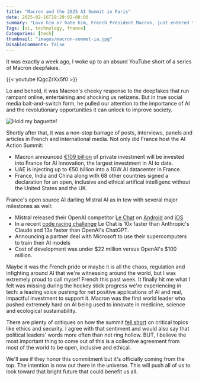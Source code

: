 ```yaml
---
title: "Macron and the 2025 AI Summit in Paris"
date: 2025-02-16T19:29:02-08:00
summary: "Love him or hate him, French President Macron, just entered the AI chat. In this last week, Macron and France hosted the 2025 AI summit to world leaders and AI heavy hitters, announced an injection of €109 billion in AI innovation in the country, and Mistral AI released their formidabel chatbox Le Chat on Android and iOS."
Tags: [ai, technology, france]
Categories: [tech]
thumbnail: "images/macron-sommet-ia.jpg"
DisableComments: false
---
```

It was exactly a week ago, I woke up to an absurd YouTube short of a series of Macron deepfakes.

{{< youtube lQgcZrXx5f0 >}}

Lo and behold, it was Macron's cheeky response to the deepfakes that run rampant online, entertaining and shocking us netizens. But in true social media bait-and-switch form, he pulled our attention to the importance of AI and the revolutionary opportunities it can unlock to improve society. 

![Hold my baguette!](/images/mistral-baguette.jpg)

Shortly after that, it was a non-stop barrage of posts, interviews, panels and articles in French and international media. Not only did France host the AI Action Summit:

- Macron announced [€109 billion][1] of private investment will be invested into France for AI innovation, the largest investment in AI to date.
- UAE is injecting up to €50 billion into a 1GW AI datacenter in France. 
- France, India and China along with 68 other countries signed a declaration for an open, inclusive and ethical artifical intelligenc without the United States and the UK.

France's open source AI darling Mistral AI as in tow with several major milestones as well:
- Mistral released their OpenAI competitor [Le Chat][2] on [Android][3] and [iOS](https://apps.apple.com/us/app/le-chat-by-mistral-ai/id6740410176)
- In a recent [code racing challenge][4] Le Chat is 10x faster than Anthropic's Claude and 13x faster than OpenAI's ChatGPT.
- Announcing a partner deal with Microsoft to use their supercomputers to train their AI models
- Cost of development was under $22 million versus OpenAI's $100 million.

Maybe it was the French pride or maybe it is all the chaos, regulation and infighting around AI that we're witnessing around the world, but I was extremely proud to call myself French this past week. It finally hit me what I felt was missing during the hockey stick progress we're experiencing in tech: a leading voice pushing for net positive applications of AI and real, impactful investment to support it. Macron was the first world leader who pushed extremely hard on AI being used to innovate in medicine, science and ecological sustainability. 

There are plenty of critiques on how the summit [fell short][5] on critical topics like ethics and security. I agree with that sentiment and would also say that political leaders' words more often than not ring hollow. BUT, I believe the most important thing to come out of this is a collective agreement from most of the world to be open, inclusive and ethical. 

We'll see if they honor this commitment but it's officially coming from the top. The intention is now out there in the universe. This will push all of us to look toward that bright future that could benefit us all. 


[1]: https://www.lemonde.fr/pixels/article/2025/02/11/sommet-sur-l-ia-a-paris-la-france-la-chine-et-l-inde-signent-pour-une-ia-ethique-sans-les-etats-unis-et-le-royaume-uni_6542061_4408996.html
[2]: https://chat.mistral.ai/chat
[3]: https://play.google.com/store/apps/details?id=ai.mistral.chat&hl=en_US&pli=1
[4]: https://www.youtube.com/watch?v=_JS-LkBrsk8&ab_channel=MistralAI
[5]: https://www.euronews.com/next/2025/02/14/devoid-of-any-meaning-why-experts-call-the-paris-ai-action-summit-a-missed-opportunity
